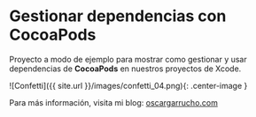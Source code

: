 # Gestionar dependencias con CocoaPods #

Proyecto a modo de ejemplo para mostrar como gestionar y usar dependencias de **CocoaPods** en nuestros proyectos de Xcode.

![Confetti]({{ site.url }}/images/confetti_04.png){: .center-image }

Para más información, visita mi blog: [oscargarrucho.com](http://oscargarrucho.com/)
